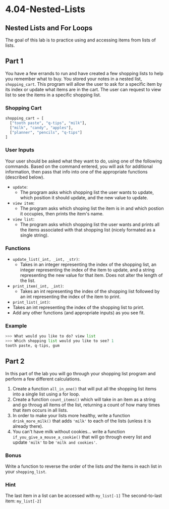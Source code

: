 # 4.04-Nested-Lists

## Nested Lists and For Loops

The goal of this lab is to practice using and accessing items from lists of lists.

## Part 1

You have a few errands to run and have created a few shopping lists to help you remember what to buy. You stored your notes in a nested list, `shopping_cart`. This program will allow the user to ask for a specific item by its index or update what items are in the cart. The user can request to view list to see the items in a specific shopping list.

### Shopping Cart

```python
shopping_cart = [
  ["tooth paste", "q-tips", "milk"],
  ["milk", "candy", "apples"],
  ["planner", "pencils", "q-tips"]
]
```

### User Inputs

Your user should be asked what they want to do, using one of the following commands. Based on the command entered, you will ask for additional information, then pass that info into one of the appropriate functions (described below).

* `update`:
  * The program asks which shopping list the user wants to update, which position it should update, and the new value to update.
* `view item`:
  * The program asks which shoping list the item is in and which postion it occupies, then prints the item's name.
* `view list`:
  * The program asks which shopping list the user wants and prints all the items associated with that shopping list (nicely formated as a single string).
 
### Functions

* `update_list(_int, _int, _str)`:
  * Takes in an integer representing the index of the shopping list, an integer representing the index of the item to update, and a string representing the new value for that item. Does not alter the length of the list.
* `print_item(_int, _int)`:
  * Takes an int representing the index of the shopping list followed by an int representing the index of the item to print.
*   `print_list(_int)`:
  * Takes an int representing the index of the shopping list to print.
* Add any other functions (and appropriate inputs) as you see fit.

### Example

```python
>>> What would you like to do? view list
>>> Which shopping list would you like to see? 1
tooth paste, q-tips, gum
```

## Part 2

In this part of the lab you will go through your shopping list program and perform a few different calculations.

1. Create a function `all_in_one()` that will put all the shopping list items into a single list using a for loop.
2. Create a function `count_items()` which will take in an item as a string and go throug all items of the list, returning a count of how many times that item occurs in all lists.
3. In order to make your lists more healthy, write a function `drink_more_milk()` that adds `'milk'` to each of the lists (unless it is already there).
4. You can't have milk without cookies... write a function `if_you_give_a_mouse_a_cookie()` that will go through every list and update `'milk'` to be `'milk and cookies'`.


### Bonus

Write a function to reverse the order of the lists *and* the items in each list in your `shopping_list`. 

### Hint

The last item in a list can be accessed with `my_list[-1]`
The second-to-last item: `my_list[-2]`





